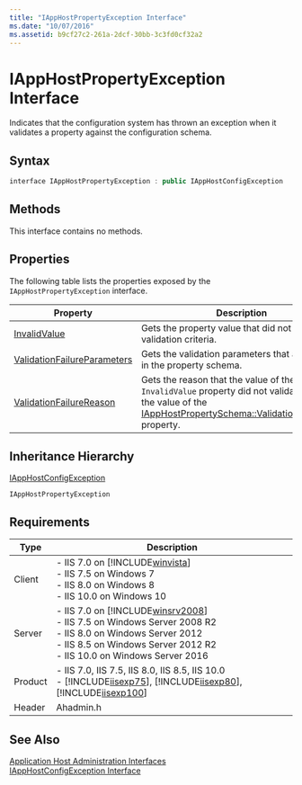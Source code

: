 ```yaml
---
title: "IAppHostPropertyException Interface"
ms.date: "10/07/2016"
ms.assetid: b9cf27c2-261a-2dcf-30bb-3c3fd0cf32a2
---
```

# IAppHostPropertyException Interface
Indicates that the configuration system has thrown an exception when it validates a property against the configuration schema.  
  
## Syntax  
  
```cpp  
interface IAppHostPropertyException : public IAppHostConfigException  
```  
  
## Methods  
 This interface contains no methods.  
  
## Properties  
 The following table lists the properties exposed by the `IAppHostPropertyException` interface.  
  
|Property|Description|  
|--------------|-----------------|  
|[InvalidValue](../../web-development-reference\native-code-api-reference/iapphostpropertyexception-invalidvalue-method.md)|Gets the property value that did not meet the validation criteria.|  
|[ValidationFailureParameters](../../web-development-reference\native-code-api-reference/iapphostpropertyexception-validationfailureparameters-property.md)|Gets the validation parameters that are defined in the property schema.|  
|[ValidationFailureReason](../../web-development-reference\native-code-api-reference/iapphostpropertyexception-validationfailurereason-property.md)|Gets the reason that the value of the `InvalidValue` property did not validate against the value of the [IAppHostPropertySchema::ValidationParameter](../../web-development-reference\native-code-api-reference/iapphostpropertyschema-validationparameter-property.md) property.|  
  
## Inheritance Hierarchy  
 [IAppHostConfigException](../../web-development-reference\native-code-api-reference/iapphostconfigexception-interface.md)  
  
 `IAppHostPropertyException`  
  
## Requirements  
  
|Type|Description|  
|----------|-----------------|  
|Client|-   IIS 7.0 on [!INCLUDE[winvista](../../wmi-provider/includes/winvista-md.md)]<br />-   IIS 7.5 on Windows 7<br />-   IIS 8.0 on Windows 8<br />-   IIS 10.0 on Windows 10|  
|Server|-   IIS 7.0 on [!INCLUDE[winsrv2008](../../wmi-provider/includes/winsrv2008-md.md)]<br />-   IIS 7.5 on Windows Server 2008 R2<br />-   IIS 8.0 on Windows Server 2012<br />-   IIS 8.5 on Windows Server 2012 R2<br />-   IIS 10.0 on Windows Server 2016|  
|Product|-   IIS 7.0, IIS 7.5, IIS 8.0, IIS 8.5, IIS 10.0<br />-   [!INCLUDE[iisexp75](../../web-development-reference/native-code-api-reference/includes/iisexp75-md.md)], [!INCLUDE[iisexp80](../../web-development-reference/native-code-api-reference/includes/iisexp80-md.md)], [!INCLUDE[iisexp100](../../web-development-reference/native-code-api-reference/includes/iisexp100-md.md)]|  
|Header|Ahadmin.h|  
  
## See Also  
 [Application Host Administration Interfaces](../../web-development-reference\native-code-api-reference/application-host-administration-interfaces.md)   
 [IAppHostConfigException Interface](../../web-development-reference\native-code-api-reference/iapphostconfigexception-interface.md)